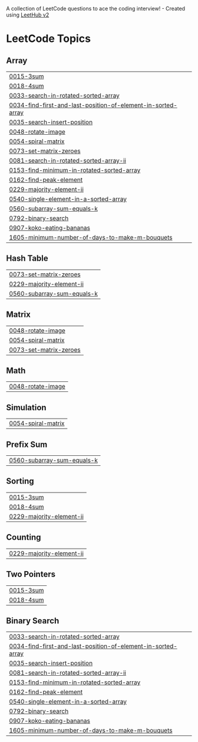 A collection of LeetCode questions to ace the coding interview! - Created using [LeetHub v2](https://github.com/arunbhardwaj/LeetHub-2.0)
<!---LeetCode Topics Start-->
# LeetCode Topics
## Array
|  |
| ------- |
| [0015-3sum](https://github.com/swarnenduduttas/LeetCode/tree/master/0015-3sum) |
| [0018-4sum](https://github.com/swarnenduduttas/LeetCode/tree/master/0018-4sum) |
| [0033-search-in-rotated-sorted-array](https://github.com/swarnenduduttas/LeetCode/tree/master/0033-search-in-rotated-sorted-array) |
| [0034-find-first-and-last-position-of-element-in-sorted-array](https://github.com/swarnenduduttas/LeetCode/tree/master/0034-find-first-and-last-position-of-element-in-sorted-array) |
| [0035-search-insert-position](https://github.com/swarnenduduttas/LeetCode/tree/master/0035-search-insert-position) |
| [0048-rotate-image](https://github.com/swarnenduduttas/LeetCode/tree/master/0048-rotate-image) |
| [0054-spiral-matrix](https://github.com/swarnenduduttas/LeetCode/tree/master/0054-spiral-matrix) |
| [0073-set-matrix-zeroes](https://github.com/swarnenduduttas/LeetCode/tree/master/0073-set-matrix-zeroes) |
| [0081-search-in-rotated-sorted-array-ii](https://github.com/swarnenduduttas/LeetCode/tree/master/0081-search-in-rotated-sorted-array-ii) |
| [0153-find-minimum-in-rotated-sorted-array](https://github.com/swarnenduduttas/LeetCode/tree/master/0153-find-minimum-in-rotated-sorted-array) |
| [0162-find-peak-element](https://github.com/swarnenduduttas/LeetCode/tree/master/0162-find-peak-element) |
| [0229-majority-element-ii](https://github.com/swarnenduduttas/LeetCode/tree/master/0229-majority-element-ii) |
| [0540-single-element-in-a-sorted-array](https://github.com/swarnenduduttas/LeetCode/tree/master/0540-single-element-in-a-sorted-array) |
| [0560-subarray-sum-equals-k](https://github.com/swarnenduduttas/LeetCode/tree/master/0560-subarray-sum-equals-k) |
| [0792-binary-search](https://github.com/swarnenduduttas/LeetCode/tree/master/0792-binary-search) |
| [0907-koko-eating-bananas](https://github.com/swarnenduduttas/LeetCode/tree/master/0907-koko-eating-bananas) |
| [1605-minimum-number-of-days-to-make-m-bouquets](https://github.com/swarnenduduttas/LeetCode/tree/master/1605-minimum-number-of-days-to-make-m-bouquets) |
## Hash Table
|  |
| ------- |
| [0073-set-matrix-zeroes](https://github.com/swarnenduduttas/LeetCode/tree/master/0073-set-matrix-zeroes) |
| [0229-majority-element-ii](https://github.com/swarnenduduttas/LeetCode/tree/master/0229-majority-element-ii) |
| [0560-subarray-sum-equals-k](https://github.com/swarnenduduttas/LeetCode/tree/master/0560-subarray-sum-equals-k) |
## Matrix
|  |
| ------- |
| [0048-rotate-image](https://github.com/swarnenduduttas/LeetCode/tree/master/0048-rotate-image) |
| [0054-spiral-matrix](https://github.com/swarnenduduttas/LeetCode/tree/master/0054-spiral-matrix) |
| [0073-set-matrix-zeroes](https://github.com/swarnenduduttas/LeetCode/tree/master/0073-set-matrix-zeroes) |
## Math
|  |
| ------- |
| [0048-rotate-image](https://github.com/swarnenduduttas/LeetCode/tree/master/0048-rotate-image) |
## Simulation
|  |
| ------- |
| [0054-spiral-matrix](https://github.com/swarnenduduttas/LeetCode/tree/master/0054-spiral-matrix) |
## Prefix Sum
|  |
| ------- |
| [0560-subarray-sum-equals-k](https://github.com/swarnenduduttas/LeetCode/tree/master/0560-subarray-sum-equals-k) |
## Sorting
|  |
| ------- |
| [0015-3sum](https://github.com/swarnenduduttas/LeetCode/tree/master/0015-3sum) |
| [0018-4sum](https://github.com/swarnenduduttas/LeetCode/tree/master/0018-4sum) |
| [0229-majority-element-ii](https://github.com/swarnenduduttas/LeetCode/tree/master/0229-majority-element-ii) |
## Counting
|  |
| ------- |
| [0229-majority-element-ii](https://github.com/swarnenduduttas/LeetCode/tree/master/0229-majority-element-ii) |
## Two Pointers
|  |
| ------- |
| [0015-3sum](https://github.com/swarnenduduttas/LeetCode/tree/master/0015-3sum) |
| [0018-4sum](https://github.com/swarnenduduttas/LeetCode/tree/master/0018-4sum) |
## Binary Search
|  |
| ------- |
| [0033-search-in-rotated-sorted-array](https://github.com/swarnenduduttas/LeetCode/tree/master/0033-search-in-rotated-sorted-array) |
| [0034-find-first-and-last-position-of-element-in-sorted-array](https://github.com/swarnenduduttas/LeetCode/tree/master/0034-find-first-and-last-position-of-element-in-sorted-array) |
| [0035-search-insert-position](https://github.com/swarnenduduttas/LeetCode/tree/master/0035-search-insert-position) |
| [0081-search-in-rotated-sorted-array-ii](https://github.com/swarnenduduttas/LeetCode/tree/master/0081-search-in-rotated-sorted-array-ii) |
| [0153-find-minimum-in-rotated-sorted-array](https://github.com/swarnenduduttas/LeetCode/tree/master/0153-find-minimum-in-rotated-sorted-array) |
| [0162-find-peak-element](https://github.com/swarnenduduttas/LeetCode/tree/master/0162-find-peak-element) |
| [0540-single-element-in-a-sorted-array](https://github.com/swarnenduduttas/LeetCode/tree/master/0540-single-element-in-a-sorted-array) |
| [0792-binary-search](https://github.com/swarnenduduttas/LeetCode/tree/master/0792-binary-search) |
| [0907-koko-eating-bananas](https://github.com/swarnenduduttas/LeetCode/tree/master/0907-koko-eating-bananas) |
| [1605-minimum-number-of-days-to-make-m-bouquets](https://github.com/swarnenduduttas/LeetCode/tree/master/1605-minimum-number-of-days-to-make-m-bouquets) |
<!---LeetCode Topics End-->
